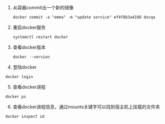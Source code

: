 1. 从容器commit出一个新的镜像

   ```docker commit -a "emma" -m "update service" ef4f8b3a4198  docqa
   docker commit -a "emma" -m "update service" ef4f8b3a4198 docqa
   ```

2. 重启docker服务

   ```
   systemctl restart docker
   ```

3. 查看docker版本

   ```
   docker --version
   ```

4. 登陆docker 
  ```
  docker login
  ```

5. 查看docker进程 
  ```
  docker ps
  ```

6. 查看docker进程信息，通过mounts关键字可以找到宿主机上挂载的文件夹
  ```
  docker inspect id
  ```
  
